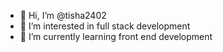 - 👋 Hi, I’m @tisha2402
- 👀 I’m interested in full stack development
- 🌱 I’m currently learning front end development

<!---
tisha2402/tisha2402 is a ✨ special ✨ repository because its `README.md` (this file) appears on your GitHub profile.
You can click the Preview link to take a look at your changes.
--->
